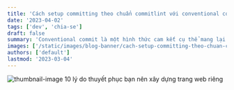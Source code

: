 ```yaml
---
title: 'Cách setup committing theo chuẩn commitlint với conventional commit'
date: '2023-04-02'
tags: ['dev', 'chia-se']
draft: false
summary: 'Conventional commit là một hình thức cam kết cụ thể mang lại cho các nhà phát triển phần mềm một hệ thống thống nhất để tổ chức và mô tả các thay đổi của họ, giúp theo dõi các bản cập nhật dễ dàng hơn'
images: ['/static/images/blog-banner/cach-setup-committing-theo-chuan-commitlint-voi-conventional-commit.jpg']
authors: ['default']
lastmod: '2023-03-04'
---
```


![thumbnail-image 10 lý do thuyết phục bạn nên xây dựng trang web riêng](/static/images/blog-banner/cach-setup-committing-theo-chuan-commitlint-voi-conventional-commit.jpg)
